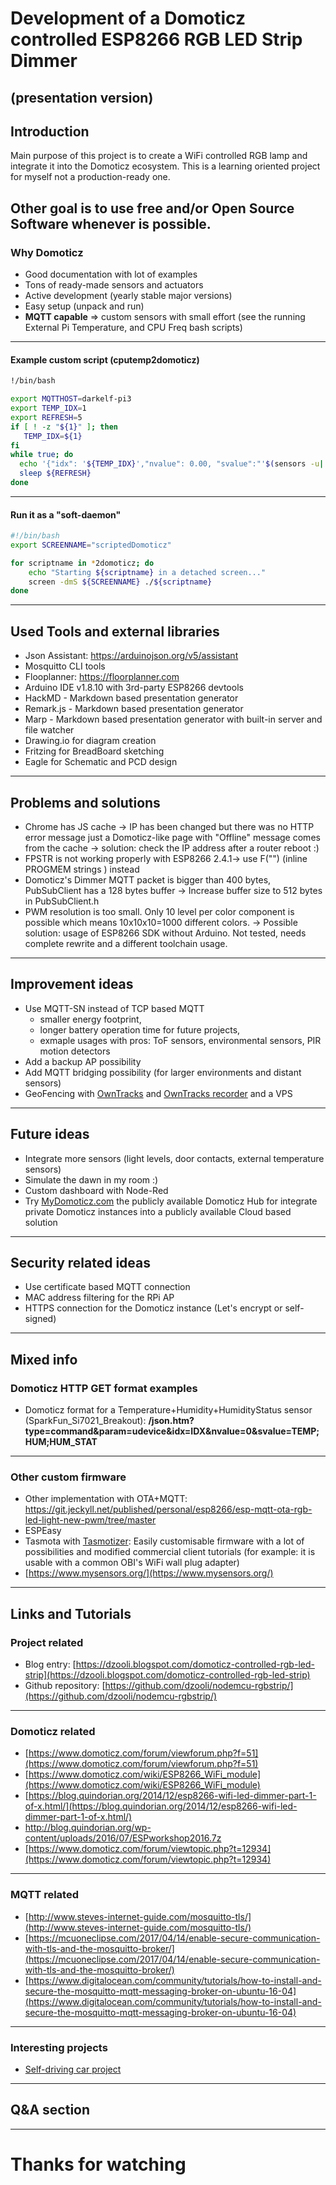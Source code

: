 # Development of a Domoticz controlled ESP8266 RGB LED Strip Dimmer
(presentation version)
---

## Introduction

  Main purpose of this project is to create a WiFi controlled RGB lamp and integrate it into the Domoticz ecosystem. This is a learning oriented project for myself not a production-ready one.

  Other goal is to use free and/or Open Source Software whenever is possible.
---  

### Why Domoticz

  - Good documentation with lot of examples
  - Tons of ready-made sensors and actuators
  - Active development (yearly stable major versions)
  - Easy setup (unpack and run)
  - **MQTT capable** => custom sensors with small effort (see the running External Pi Temperature, and CPU Freq bash scripts)
---

#### Example custom script (cputemp2domoticz)
```bash
!/bin/bash

export MQTTHOST=darkelf-pi3
export TEMP_IDX=1
export REFRESH=5
if [ ! -z "${1}" ]; then
   TEMP_IDX=${1}
fi
while true; do
  echo '{"idx": '${TEMP_IDX}',"nvalue": 0.00, "svalue":"'$(sensors -u| grep temp1_input| cut -d\  -f4)'"}' | mosquitto_pub -h $MQTTHOST -u xxxx -P yyyyy -t 'domoticz/in' -l  
  sleep ${REFRESH}
done
```
---

#### Run it as a "soft-daemon"
```bash
#!/bin/bash
export SCREENNAME="scriptedDomoticz"

for scriptname in *2domoticz; do 
    echo "Starting ${scriptname} in a detached screen..."
    screen -dmS ${SCREENNAME} ./${scriptname}
done    
```
---

## Used Tools and external libraries

- Json Assistant: https://arduinojson.org/v5/assistant
- Mosquitto CLI tools
- Flooplanner: https://floorplanner.com
- Arduino IDE v1.8.10 with 3rd-party ESP8266 devtools
- HackMD - Markdown based presentation generator
- Remark.js - Markdown based presentation generator
- Marp - Markdown based presentation generator with built-in server and file watcher
- Drawing.io for diagram creation
- Fritzing for BreadBoard sketching
- Eagle for Schematic and PCD design
---

## Problems and solutions

  - Chrome has JS cache -> IP has been changed but there was no HTTP error message just a Domoticz-like page with "Offline" message comes from the cache -> solution: check the IP address after a router reboot :)
  - FPSTR is not working properly with ESP8266 2.4.1-> use F("") (inline PROGMEM strings ) instead
  - Domoticz's Dimmer MQTT packet is bigger than 400 bytes, PubSubClient has a 128 bytes buffer -> Increase buffer size to 512 bytes in PubSubClient.h
  - PWM resolution is too small. Only 10 level per color component is possible which means 10x10x10=1000 different colors. -> Possible solution: usage of ESP8266 SDK without Arduino. Not tested, needs complete rewrite and a different toolchain usage.
---

## Improvement ideas

  - Use MQTT-SN instead of TCP based MQTT
     - smaller energy footprint,
     - longer battery operation time for future projects,
     - exmaple usages with pros: ToF sensors, environmental sensors, PIR motion detectors
  - Add a backup AP possibility
  - Add MQTT bridging possibility (for larger environments and distant sensors)
  - GeoFencing with [OwnTracks](https://owntracks.org/) and [OwnTracks recorder](https://github.com/owntracks/recorder) and a VPS
---

## Future ideas

   - Integrate more sensors (light levels, door contacts, external temperature sensors)
   - Simulate the dawn in my room :)
   - Custom dashboard with Node-Red
   - Try [MyDomoticz.com](https://my.domoticz.com) the publicly available Domoticz Hub for integrate private Domoticz instances into a publicly available Cloud based solution
---

## Security related ideas

   - Use certificate based MQTT connection
   - MAC address filtering for the RPi AP
   - HTTPS connection for the Domoticz instance (Let's encrypt or self-signed)
---   

## Mixed info

### Domoticz HTTP GET format examples

  - Domoticz format for a Temperature+Humidity+HumidityStatus sensor (SparkFun_Si7021_Breakout): **/json.htm?type=command&param=udevice&idx=IDX&nvalue=0&svalue=TEMP;HUM;HUM_STAT**
---

### Other custom firmware

  - Other implementation with OTA+MQTT: https://git.jeckyll.net/published/personal/esp8266/esp-mqtt-ota-rgb-led-light-new-pwm/tree/master
  - ESPEasy
  - Tasmota with [Tasmotizer](https://github.com/tasmota/tasmotizer): Easily customisable firmware with a lot of possibilities and modified commercial client tutorials (for example: it is usable with a common OBI's WiFi wall plug adapter)
  - [https://www.mysensors.org/](https://www.mysensors.org/)
---

## Links and Tutorials

### Project related

  - Blog entry: [https://dzooli.blogspot.com/domoticz-controlled-rgb-led-strip](https://dzooli.blogspot.com/domoticz-controlled-rgb-led-strip)
  - Github repository: [https://github.com/dzooli/nodemcu-rgbstrip/](https://github.com/dzooli/nodemcu-rgbstrip/)
---

### Domoticz related

  - [https://www.domoticz.com/forum/viewforum.php?f=51](https://www.domoticz.com/forum/viewforum.php?f=51)
  - [https://www.domoticz.com/wiki/ESP8266_WiFi_module](https://www.domoticz.com/wiki/ESP8266_WiFi_module)
  - [https://blog.quindorian.org/2014/12/esp8266-wifi-led-dimmer-part-1-of-x.html/](https://blog.quindorian.org/2014/12/esp8266-wifi-led-dimmer-part-1-of-x.html/)
  - http://blog.quindorian.org/wp-content/uploads/2016/07/ESPworkshop2016.7z
  - [https://www.domoticz.com/forum/viewtopic.php?t=12934](https://www.domoticz.com/forum/viewtopic.php?t=12934)
---

### MQTT related

  - [http://www.steves-internet-guide.com/mosquitto-tls/](http://www.steves-internet-guide.com/mosquitto-tls/)
  - [https://mcuoneclipse.com/2017/04/14/enable-secure-communication-with-tls-and-the-mosquitto-broker/](https://mcuoneclipse.com/2017/04/14/enable-secure-communication-with-tls-and-the-mosquitto-broker/)
  - [https://www.digitalocean.com/community/tutorials/how-to-install-and-secure-the-mosquitto-mqtt-messaging-broker-on-ubuntu-16-04](https://www.digitalocean.com/community/tutorials/how-to-install-and-secure-the-mosquitto-mqtt-messaging-broker-on-ubuntu-16-04)
---

### Interesting projects

  - [Self-driving car project](https://github.com/hunter0713/EECS388_Final_Project)
---

## Q&A section
---

# Thanks for watching
